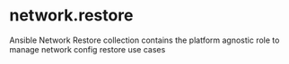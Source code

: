 # network.restore
Ansible Network Restore collection contains the platform agnostic role to manage network config restore  use cases
